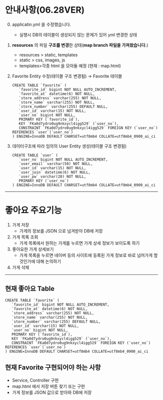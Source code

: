 # 안내사항(06.28VER)
0. applicatin.yml 을 수정했습니다. 
   - 실행시 DB의 테이블이 생성되지 않는 문제가 있어 yml 변경한 상태

1. **resources** 의 파일 **구조를 변경**한 상태(**map branch 파일을 가져왔습니다.**)
   - resources > static, templates 
   - static > css, images, js 
   - templates>각종 html 을 모아둘 예정 (현재 : map.html) 

2. Favorite Entity 수정(테이블 구조 변경됨) → Favorite 테이블 
   ```
   CREATE TABLE `favorite` (
      `favorite_id` bigint NOT NULL AUTO_INCREMENT, 
      `favorite_at` datetime(6) NOT NULL,
      `store_address` varchar(255) NOT NULL,
      `store_name` varchar(255) NOT NULL,
      `store_number` varchar(255) DEFAULT NULL,
      `user_id` varchar(15) NOT NULL,
      `user_no` bigint NOT NULL,
      PRIMARY KEY (`favorite_id`),
      KEY `FKa0d7ydro0ug9nkxycl4igg529` (`user_no`),
      CONSTRAINT `FKa0d7ydro0ug9nkxycl4igg529` FOREIGN KEY (`user_no`) REFERENCES `user`(`user_no`)
   ) ENGINE=InnoDB DEFAULT CHARSET=utf8mb4 COLLATE=utf8mb4_0900_ai_ci
   ```

3. 데이터구조에 따라 임의의 User Entity 생성(테이블 구조 변경됨)
   ```
   CREATE TABLE `user` (
      `user_no` bigint NOT NULL AUTO_INCREMENT,
      `user_email` varchar(50) NOT NULL,
      `user_id` varchar(15) NOT NULL,
      `user_join` datetime(6) NOT NULL,
      `user_pw` varchar(20) NOT NULL,
      PRIMARY KEY (`user_no`)
   ) ENGINE=InnoDB DEFAULT CHARSET=utf8mb4 COLLATE=utf8mb4_0900_ai_ci
   ```


---
# 좋아요 주요기능
1. 가게 저장
   - 가게의 정보를 JSON 으로 넘겨받아 DB에 저장
2. 가게 목록 조회
   - 가게 목록에서 원하는 가게를 누르면 가게 상세 정보가 보이도록 하기
3. 좋아요한 가게 상세보기
   - 가게 목록을 누르면 네이버 등의 사이트에 등록된 가게 정보로 바로 넘어가게 할 것인가에 대해 논의하기
4. 가게 삭제

---
## 현재 좋아요 Table
   ```
   CREATE TABLE `favorite` (
      `favorite_id` bigint NOT NULL AUTO_INCREMENT, 
      `favorite_at` datetime(6) NOT NULL,
      `store_address` varchar(255) NOT NULL,
      `store_name` varchar(255) NOT NULL,
      `store_number` varchar(255) DEFAULT NULL,
      `user_id` varchar(15) NOT NULL,
      `user_no` bigint NOT NULL,
      PRIMARY KEY (`favorite_id`),
      KEY `FKa0d7ydro0ug9nkxycl4igg529` (`user_no`),
      CONSTRAINT `FKa0d7ydro0ug9nkxycl4igg529` FOREIGN KEY (`user_no`) REFERENCES `user`(`user_no`)
   ) ENGINE=InnoDB DEFAULT CHARSET=utf8mb4 COLLATE=utf8mb4_0900_ai_ci
   ```

## 현재 Favorite 구현되어야 하는 사항
- Service, Controller 구현 
- map.html 에서 저장 버튼 찾기 또는 구현 
- 가게 정보를 JSON 값으로 받아와 DB에 저장